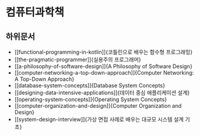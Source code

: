 # 컴퓨터과학책

## 하위문서

* [[functional-programming-in-kotlin]]{코틀린으로 배우는 함수형 프로그래밍}
* [[the-pragmatic-programmer]]{실용주의 프로그래머}
* [[a-philosophy-of-software-design]]{A Philosophy of Software Design}
* [[computer-networking-a-top-down-approach]]{Computer Networking: A Top-Down Approach}
* [[database-system-concepts]]{Database System Concepts}
* [[designing-data-intensive-applications]]{데이터 중심 애플리케이션 설계}
* [[operating-system-concepts]]{Operating System Concepts}
* [[computer-organization-and-design]]{Computer Organization and Design}
* [[system-design-interview]]{가상 면접 사례로 배우는 대규모 시스템 설계 기초}
